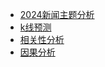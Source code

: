 <!-- docs/_sidebar.md -->
- [2024新闻主题分析](/2024新闻主题分析/README.md)
- [k线预测](/K线预测/README.md)
- [相关性分析](/相关性分析/README.md)
- [因果分析](/因果分析/README.md)

